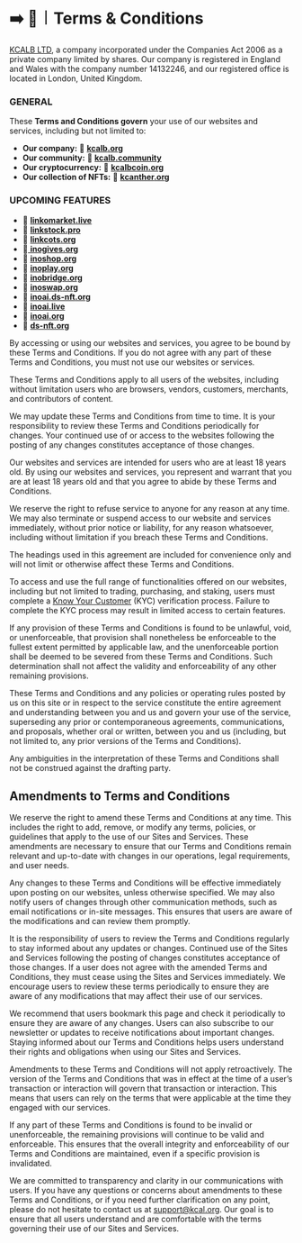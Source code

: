 # ➡️ 📜︱Terms & Conditions

[KCALB LTD](https://find-and-update.company-information.service.gov.uk/company/14132246), a company incorporated under the Companies Act 2006 as a private company limited by shares. Our company is registered in England and Wales with the company number 14132246, and our registered office is located in London, United Kingdom.

### GENERAL

These **Terms and Conditions govern** your use of our websites and services, including but not limited to:

* **Our company:**  🔗 [**kcalb**](https://kcalb.org/)[**.org**](https://kcalb.org/)
* **Our community:**               🔗 [**kcalb**](https://kcalb.community/)[**.community**](https://kcalb.community/)
* **Our cryptocurrency:**  🔗 [**kcalbcoin**](https://kcalbcoin.org/)[**.org**](https://kcalbcoin.org/)
* **Our collection of NFTs:**   🔗 [**kcanther**](https://kcanther.org/)[**.org**](https://kcanther.org/)



### UPCOMING FEATURES

* 🔗 [**linkomarket**](https://linkomarket.live)[**.live** ](https://linkomarket.live/)
* 🔗 [**linkstock**](https://linkstock.pro)[**.pro**](https://linkstock.pro/)
* 🔗 [**linkcots**](https://linkcots.org/)[**.org**](https://linkcots.org/)
* 🔗[ **inogives.org**](https://inogives.org/)
* 🔗 [**inoshop**](https://inoshop.org/)[**.org**](https://inoshop.org/)
* 🔗 [**inoplay**](https://inoplay.org/)[**.org**](https://inoplay.org/)
* **🔗** [**inobridge**](http://inobridge.org/)[**.org**](https://inobridge.org/)
* 🔗 [**inoswap**](https://inoswap.org/)[**.org**](https://inoswap.org/)
* 🔗 [**inoai.ds-nft**](https://inoai.ds-nft.org/)[**.org**](https://inoai.ds-nft.org/)
* 🔗 [**inoai**](https://inoai.live)[**.live**](https://inoai.live/)
* 🔗 [**inoai**](https://inoai.org/)[**.org**](https://inoai.org/)
* 🔗 [**ds-nft**](https://ds-nft.org/)[**.org**](https://ds-nft.org/)





By accessing or using our websites and services, you agree to be bound by these Terms and Conditions. If you do not agree with any part of these Terms and Conditions, you must not use our websites or services.

These Terms and Conditions apply to all users of the websites, including without limitation users who are browsers, vendors, customers, merchants, and contributors of content.

We may update these Terms and Conditions from time to time. It is your responsibility to review these Terms and Conditions periodically for changes. Your continued use of or access to the websites following the posting of any changes constitutes acceptance of those changes.

Our websites and services are intended for users who are at least 18 years old. By using our websites and services, you represent and warrant that you are at least 18 years old and that you agree to abide by these Terms and Conditions.

We reserve the right to refuse service to anyone for any reason at any time. We may also terminate or suspend access to our website and services immediately, without prior notice or liability, for any reason whatsoever, including without limitation if you breach these Terms and Conditions.

The headings used in this agreement are included for convenience only and will not limit or otherwise affect these Terms and Conditions.

To access and use the full range of functionalities offered on our websites, including but not limited to trading, purchasing, and staking, users must complete a [Know Your Customer](https://app.gitbook.com/o/Pl1Lz4UqibGI6zLrTNcM/s/fG4VFyHefdXzfKYToJJb/\~/changes/42/terms-and-conditions/legal-policies/kyc-verification) (KYC) verification process. Failure to complete the KYC process may result in limited access to certain features.

If any provision of these Terms and Conditions is found to be unlawful, void, or unenforceable, that provision shall nonetheless be enforceable to the fullest extent permitted by applicable law, and the unenforceable portion shall be deemed to be severed from these Terms and Conditions. Such determination shall not affect the validity and enforceability of any other remaining provisions.

These Terms and Conditions and any policies or operating rules posted by us on this site or in respect to the service constitute the entire agreement and understanding between you and us and govern your use of the service, superseding any prior or contemporaneous agreements, communications, and proposals, whether oral or written, between you and us (including, but not limited to, any prior versions of the Terms and Conditions).

Any ambiguities in the interpretation of these Terms and Conditions shall not be construed against the drafting party.



## Amendments to Terms and Conditions

We reserve the right to amend these Terms and Conditions at any time. This includes the right to add, remove, or modify any terms, policies, or guidelines that apply to the use of our Sites and Services. These amendments are necessary to ensure that our Terms and Conditions remain relevant and up-to-date with changes in our operations, legal requirements, and user needs.

Any changes to these Terms and Conditions will be effective immediately upon posting on our websites, unless otherwise specified. We may also notify users of changes through other communication methods, such as email notifications or in-site messages. This ensures that users are aware of the modifications and can review them promptly.

It is the responsibility of users to review the Terms and Conditions regularly to stay informed about any updates or changes. Continued use of the Sites and Services following the posting of changes constitutes acceptance of those changes. If a user does not agree with the amended Terms and Conditions, they must cease using the Sites and Services immediately. We encourage users to review these terms periodically to ensure they are aware of any modifications that may affect their use of our services.

We recommend that users bookmark this page and check it periodically to ensure they are aware of any changes. Users can also subscribe to our newsletter or updates to receive notifications about important changes. Staying informed about our Terms and Conditions helps users understand their rights and obligations when using our Sites and Services.

Amendments to these Terms and Conditions will not apply retroactively. The version of the Terms and Conditions that was in effect at the time of a user’s transaction or interaction will govern that transaction or interaction. This means that users can rely on the terms that were applicable at the time they engaged with our services.

If any part of these Terms and Conditions is found to be invalid or unenforceable, the remaining provisions will continue to be valid and enforceable. This ensures that the overall integrity and enforceability of our Terms and Conditions are maintained, even if a specific provision is invalidated.

We are committed to transparency and clarity in our communications with users. If you have any questions or concerns about amendments to these Terms and Conditions, or if you need further clarification on any point, please do not hesitate to contact us at support@kcal.org. Our goal is to ensure that all users understand and are comfortable with the terms governing their use of our Sites and Services.



